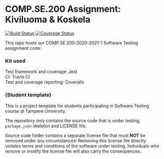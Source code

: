 # COMP.SE.200 Assignment: Kiviluoma & Koskela

[![Build Status](https://travis-ci.com/iirokiviluoma/COMP.SE.200-Kiviluoma_et_Koskela.svg?branch=main)](https://travis-ci.com/iirokiviluoma/COMP.SE.200-Kiviluoma_et_Koskela)
[![Coverage Status](https://coveralls.io/repos/github/iirokiviluoma/COMP.SE.200-Kiviluoma_et_Koskela/badge.svg?branch=main)](https://coveralls.io/github/iirokiviluoma/COMP.SE.200-Kiviluoma_et_Koskela?branch=main)

This repo hosts our COMP.SE.200-2020-2021-1 Software Testing assignment code.

### Kit used

Test framework and coverage: Jest  
CI: Travis CI  
Test and coverage reporting: Coveralls

### (Student template)

This is a project template for students participating in Software Testing course
at Tampere University.

The repository only contains the source code that is under testing, `package.json` skeleton
and LICENSE file.

Source code folder contains a separate license file that must **NOT** be removed under any circumstances!
Removing this license file directly violates terms and conditions of the software under testing.
Individuals who remove or modify the license file will also carry the consequences.
